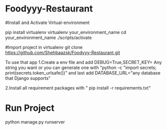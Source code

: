 # Foodyyy-Restaurant

#Install and Activate Virtual-environment

 pip install virtualenv
 virtualenv your_environment_name
 cd your_environment_name
./scripts/activate

#Import project in virtualenv
git clone https://github.com/Shehbaazsk/Foodyyy-Restaurant.git

To use that app
1.Create a env file and add DEBUG=True,SECRET_KEY= Any string you want or you can generate one with "python -c "import secrets; print(secrets.token_urlsafe())"
and last add DATABASE_URL="any database that Django supports"

2.Install all requirement packages with " pip install -r requirements.txt"

# Run Project
python manage.py runserver
